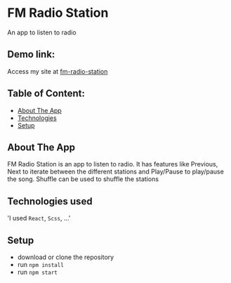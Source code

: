# FM Radio Station
An app to listen to radio

## Demo link:
Access my site at [fm-radio-station](https://afr2n.github.io/fm-radio-station/)

## Table of Content:
- [About The App](#about-the-app)
- [Technologies](#technologies)
- [Setup](#setup)

## About The App
FM Radio Station is an app to listen to radio. It has features like Previous, Next to iterate between the different stations and Play/Pause to play/pause the song. Shuffle can be used to shuffle the stations

## Technologies used
'I used `React`, `Scss`, ...'

## Setup
- download or clone the repository
- run `npm install`
- run `npm start`